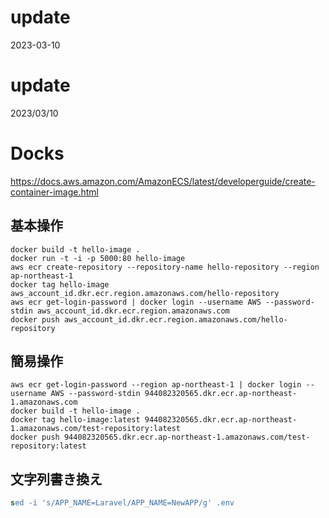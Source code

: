 # update
2023-03-10 

# update
2023/03/10

# Docks
https://docs.aws.amazon.com/AmazonECS/latest/developerguide/create-container-image.html

## 基本操作
```shell
docker build -t hello-image .
docker run -t -i -p 5000:80 hello-image
aws ecr create-repository --repository-name hello-repository --region ap-northeast-1
docker tag hello-image aws_account_id.dkr.ecr.region.amazonaws.com/hello-repository
aws ecr get-login-password | docker login --username AWS --password-stdin aws_account_id.dkr.ecr.region.amazonaws.com
docker push aws_account_id.dkr.ecr.region.amazonaws.com/hello-repository
```

## 簡易操作
```shell
aws ecr get-login-password --region ap-northeast-1 | docker login --username AWS --password-stdin 944082320565.dkr.ecr.ap-northeast-1.amazonaws.com
docker build -t hello-image .
docker tag hello-image:latest 944082320565.dkr.ecr.ap-northeast-1.amazonaws.com/test-repository:latest
docker push 944082320565.dkr.ecr.ap-northeast-1.amazonaws.com/test-repository:latest
```

## 文字列書き換え
```sed
sed -i 's/APP_NAME=Laravel/APP_NAME=NewAPP/g' .env
```
